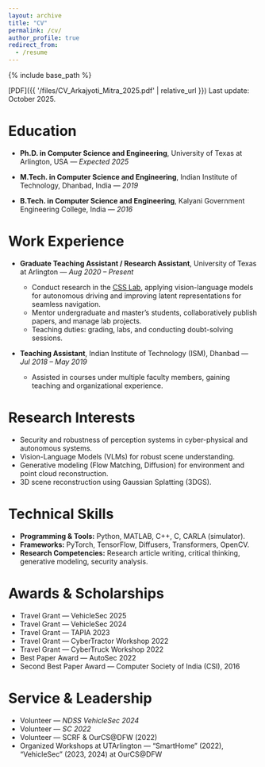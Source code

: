 ```yaml
---
layout: archive
title: "CV"
permalink: /cv/
author_profile: true
redirect_from:
  - /resume
---
```


{% include base_path %}

[PDF]({{ '/files/CV_Arkajyoti_Mitra_2025.pdf' | relative_url }})
Last update: October 2025. 

Education
======
* **Ph.D. in Computer Science and Engineering**, University of Texas at Arlington, USA — *Expected 2025*  

* **M.Tech. in Computer Science and Engineering**, Indian Institute of Technology, Dhanbad, India — *2019*  

* **B.Tech. in Computer Science and Engineering**, Kalyani Government Engineering College, India — *2016*  

Work Experience
======
* **Graduate Teaching Assistant / Research Assistant**, University of Texas at Arlington — *Aug 2020 – Present*  
  - Conduct research in the [CSS Lab](https://csslab.uta.edu), applying vision-language models for autonomous driving and improving latent representations for seamless navigation.  
  - Mentor undergraduate and master’s students, collaboratively publish papers, and manage lab projects.  
  - Teaching duties: grading, labs, and conducting doubt-solving sessions.  

* **Teaching Assistant**, Indian Institute of Technology (ISM), Dhanbad — *Jul 2018 – May 2019*  
  - Assisted in courses under multiple faculty members, gaining teaching and organizational experience.  

Research Interests
======
* Security and robustness of perception systems in cyber-physical and autonomous systems.  
* Vision-Language Models (VLMs) for robust scene understanding.  
* Generative modeling (Flow Matching, Diffusion) for environment and point cloud reconstruction.  
* 3D scene reconstruction using Gaussian Splatting (3DGS).  


Technical Skills
======
* **Programming & Tools:** Python, MATLAB, C++, C, CARLA (simulator).  
* **Frameworks:** PyTorch, TensorFlow, Diffusers, Transformers, OpenCV.  
* **Research Competencies:** Research article writing, critical thinking, generative modeling, security analysis.  

Awards & Scholarships
======
* Travel Grant — VehicleSec 2025
* Travel Grant — VehicleSec 2024
* Travel Grant — TAPIA 2023  
* Travel Grant — CyberTractor Workshop 2022  
* Travel Grant — CyberTruck Workshop 2022  
* Best Paper Award — AutoSec 2022  
* Second Best Paper Award — Computer Society of India (CSI), 2016  

Service & Leadership
======
* Volunteer — *NDSS VehicleSec 2024*  
* Volunteer — *SC 2022*  
* Volunteer — SCRF & OurCS@DFW (2022)  
* Organized Workshops at UTArlington — “SmartHome” (2022), “VehicleSec” (2023, 2024) at OurCS@DFW 

<!-- Education
======
* Ph.D in CSE, University of Texas at Arlington (UTA), 2025 (expected)
* M.Tech. in CSE, Indian Institute of Technology (Indian School of Mines) Dhanbad, 2019
* B.Tech. in CSE, Kalyani Government Engineering College (KGEC), 2016

Work experience
======
* Spring 2021 - Present: Graduate Teaching Assistant
  * University of Texas at Arlington
  * Duties includes: Grading, conducting labs, teaching (doubt solving sessions)

* Fall 2017 - Fall 2019: Teaching Assistant
  * IIT (ISM) Dhanbad
  * Duties included: Grading, conducting labs, teaching

Skills
======
* Research article writing
* Critical Thinking
* Coding -->

<!-- Publications
======
  <ul>{% for post in site.publications reversed %}
    {% include archive-single-cv.html %}
  {% endfor %}</ul> -->
  
<!-- Talks
======
  <ul>{% for post in site.talks reversed %}
    {% include archive-single-talk-cv.html  %}
  {% endfor %}</ul>
  
Teaching
======
  <ul>{% for post in site.teaching reversed %}
    {% include archive-single-cv.html %}
  {% endfor %}</ul> -->
  
<!-- Service and leadership
======
* Organized workshop about "SmartHome" (2022) and "VehicleSec" (2023,2024) in OurCS@DFW
* Volunteered in International Conference for High Performance Computing, Networking, Storage, and Analysis (SC22) 
* Core Volunteer in SCRF and OurCS@DFW (2022) -->
